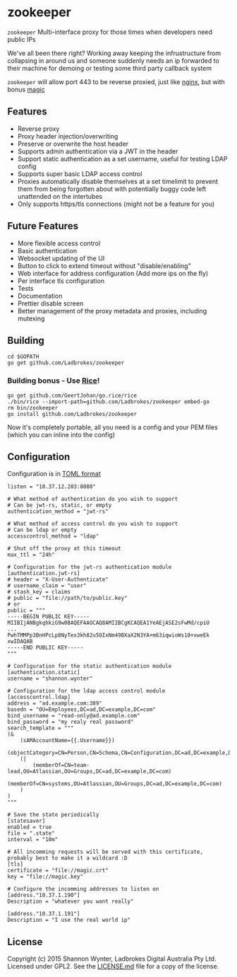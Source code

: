# zookeeper

`zookeeper`  Multi-interface proxy for those times when developers need public IPs

We've all been there right? Working away keeping the infrustructure from collapsing in around us and someone suddenly needs an ip forwarded to their machine for demoing or testing some third party callback system

`zookeeper` will allow port 443 to be reverse proxied, just like [nginx](http://nginx.org/), but with bonus [magic](https://s-media-cache-ak0.pinimg.com/736x/b8/b4/da/b8b4da721decc5b5f6149f4338657dad.jpg)

## Features

 * Reverse proxy
 * Proxy header injection/overwriting
 * Preserve or overwrite the host header
 * Supports admin authentication via a JWT in the header
 * Support static authentication as a set username, useful for testing LDAP config
 * Supports super basic LDAP access control
 * Proxies automatically disable themselves at a set timelimit to prevent them from being forgotten about with potentially buggy code left unattended on the intertubes
 * Only supports https/tls connections (might not be a feature for you)

## Future Features

 * More flexible access control
 * Basic authentication
 * Websocket updating of the UI
 * Button to click to extend timeout without "disable/enabling"
 * Web interface for address configuration (Add more ips on the fly)
 * Per interface tls configuration
 * Tests
 * Documentation
 * Prettier disable screen
 * Better management of the proxy metadata and proxies, including mutexing

## Building

	cd $GOPATH
	go get github.com/Ladbrokes/zookeeper

### Building bonus - Use [Rice](https://github.com/GeertJohan/go.rice)!

	go get github.com/GeertJohan/go.rice/rice
	./bin/rice --import-path=github.com/Ladbrokes/zookeeper embed-go
	rm bin/zookeeper
	go install github.com/Ladbrokes/zookeeper

Now it's completely portable, all you need is a config and your PEM files (which you can inline into the config)

## Configuration

Configuration is in [TOML format](https://github.com/toml-lang/toml)

	listen = "10.37.12.203:8080"

	# What method of authentication do you wish to support
	# Can be jwt-rs, static, or empty
	authentication_method = "jwt-rs"

	# What method of access control do you wish to support
	# Can be ldap or empty
	accesscontrol_method = "ldap"

	# Shut off the proxy at this timeout
	max_ttl = "24h"

	# Configuration for the jwt-rs authentication module
	[authentication.jwt-rs]
	# header = "X-User-Authenticate"
	# username_claim = "user"
	# stash_key = claims
	# public = "file://path/to/public.key"
	# or
	public = """
	-----BEGIN PUBLIC KEY-----
	MIIBIjANBgkqhkiG9w0BAQEFAAOCAQ8AMIIBCgKCAQEA1YeAEjASE2sFwMd/cpiU
	...
	PwhTMMPp3BnHPcLp8NyTex3kh82u5OIxNm49BXaX2N3YA+m63iqwioWs10+xweEk
	xwIDAQAB
	-----END PUBLIC KEY-----
	"""

	# Configuration for the static authentication module
	[authentication.static]
	username = "shannon.wynter"

	# Configuration for the ldap access control module
	[accesscontrol.ldap]
	address = "ad.example.com:389"
	basedn = "OU=Employees,DC=ad,DC=example,DC=com"
	bind_username = "read-only@ad.example.com"
	bind_password = "my realy real password"
	search_template = """
	(&
	    (sAMAccountName={{.Username}})
	    (objectCategory=CN=Person,CN=Schema,CN=Configuration,DC=ad,DC=example,DC=com)
	    (|
	        (memberOf=CN=team-lead,OU=Atlassian,OU=Groups,DC=ad,DC=example,DC=com)
	        (memberOf=CN=systems,OU=Atlassian,OU=Groups,DC=ad,DC=example,DC=com)
	    )
	)
	"""

	# Save the state periodically
	[statesaver]
	enabled = true
	file = ".state"
	interval = "10m"

	# All incomming requests will be served with this certificate, probably best to make it a wildcard :D
	[tls]
	certificate = "file://magic.crt"
	key = "file://magic.key"

	# Configure the incomming addresses to listen on
	[address."10.37.1.190"]
	Description = "whatever you want really"

	[address."10.37.1.191"]
	Description = "I use the real world ip"


## License

Copyright (c) 2015 Shannon Wynter, Ladbrokes Digital Australia Pty Ltd. Licensed under GPL2. See the [LICENSE.md](LICENSE.md) file for a copy of the license.
